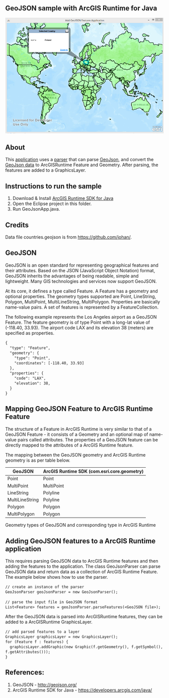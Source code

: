 ## GeoJSON sample with ArcGIS Runtime for Java

![Screenshot](/geojson/screenshot.png?raw=true "Screenshot")

## About

This [application](/geojson/src/GeoJsonApp.java) uses a [parser](/geojson/src/GeoJsonParser.java) that can 
parse [GeoJson](http://geojson.org/), and convert the [GeoJson data](/geojson/countries.geojson) to 
ArcGISRuntime Feature and Geometry. After parsing, the features are added to a GraphicsLayer.

## Instructions to run the sample
1. Download & Install [ArcGIS Runtime SDK for Java](https://developers.arcgis.com/java/)
2. Open the Eclipse project in this folder.
3. Run GeoJsonApp.java.

## Credits
Data file countries.geojson is from https://github.com/johan/.

## GeoJSON
GeoJSON is an open standard for representing geographical features and their attributes. Based on the JSON (JavaScript Object Notation) format, GeoJSON inherits the advantages of being readable, simple and lightweight. Many GIS technologies and services now support GeoJSON.

At its core, it defines a type called Feature. A Feature has a geometry and optional properties. The geometry types supported are Point, LineString, Polygon, MultiPoint, MultiLineString, MultiPolygon. Properties are basically name-value pairs. A set of features is represented by a FeatureCollection.

The following example represents the Los Angeles airport as a GeoJSON Feature. The feature geometry is of type Point with a long-lat value of (-118.40, 33.93). The airport code LAX and its elevation 38 (meters) are specified as properties.
```
{ 
  "type": "Feature",
  "geometry": {
    "type": "Point", 
    "coordinates": [-118.40, 33.93]
  },
  "properties": {
    "code": "LAX",
    "elevation": 38,
  }
}
```

## Mapping GeoJSON Feature to ArcGIS Runtime Feature
The structure of a Feature in ArcGIS Runtime is very similar to that of a GeoJSON Feature - it consists of a Geometry and an optional map of name-value pairs called attributes. The properties of a GeoJSON feature can be directly mapped to the attributes of a ArcGIS Runtime feature. 

The mapping between the GeoJSON geometry and ArcGIS Runtime geometry is as per table below.

GeoJSON         | ArcGIS Runtime SDK (com.esri.core.geometry)
-------         | ------------------        
Point           | Point
MultiPoint      | MultiPoint
LineString      | Polyline
MultiLineString | Polyline
Polygon         | Polygon
MultiPolygon    | Polygon
  
Geometry types of GeoJSON and corresponding type in ArcGIS Runtime

## Adding GeoJSON features to a ArcGIS Runtime application
This requires parsing GeoJSON data to ArcGIS Runtime features and then adding the features to the application. 
The class GeoJsonParser can parse GeoJSON data and return data as a collection of ArcGIS Runtime Feature. The example below shows how to use the parser.

```
// create an instance of the parser
GeoJsonParser geoJsonParser = new GeoJsonParser();

// parse the input file in GeoJSON format
List<Feature> features = geoJsonParser.parseFeatures(<GeoJSON file>);
```

After the GeoJSON data is parsed into ArcGISRuntime features, they can be added to a ArcGISRuntime GraphicsLayer.

```
// add parsed features to a layer
GraphicsLayer graphicsLayer = new GraphicsLayer();
for (Feature f : features) {
  graphicsLayer.addGraphic(new Graphic(f.getGeometry(), f.getSymbol(), f.getAttributes()));
}
```

## References:
1. GeoJSON - http://geojson.org/
2. ArcGIS Runtime SDK for Java - https://developers.arcgis.com/java/


